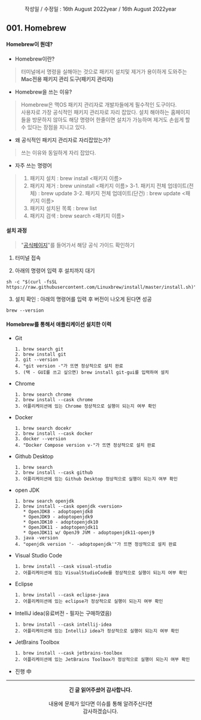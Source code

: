 <div align="center">
작성일 / 수정일 : 16th August 2022year / 16th August 2022year
</div>
   
## 001. Homebrew

#### Homebrew이 뭔데?

- Homebrew이란?
> 터미널에서 명령을 실해아는 것으로 패키지 설치및 제거가 용이하게 도와주는 <b>Mac전용 패키지 관리 도구(패키지 관리자)</b>

- Homebrew을 쓰는 이유?
> Homebrew은 맥OS 패키지 관리자로 개발자들에게 필수적인 도구이다.<br/>
> 사용자로 가장 공식적인 패키지 관리자로 자리 잡았다.
> 설치 해야하는 홈페이지들을 방문하지 않아도 해당 명령어 한줄이면 설치가 가능하며 제거도 손쉽게 할 수 있다는 장점을 지니고 있다.

- 왜 공식적인 패키지 관리자로 자리잡았는가?
> 쓰는 이유와 동일하게 자리 잡았다.

- 자주 쓰는 명령어
> 1. 패키지 설치 : brew install <패키지 이름>
> 2. 패키지 제거 : brew uninstall <패키지 이름>
> 3-1. 패키지 전체 업데이트(전체) : brew update
> 3-2. 패키지 전체 업데이트(단건) : brew update <패키지 이름>
> 4. 패키지 설치된 목록 : brew list
> 5. 패키지 검색 : brew search <패키지 이름> 

#### 설치 과정

> "[공식페이지](https://brew.sh/)"를 들어가서 해당 공식 가이드 확인하기

1. 터미널 접속

2. 아래의 명령어 입력 후 설치까지 대기
```script
sh -c "$(curl -fsSL https://raw.githubusercontent.com/Linuxbrew/install/master/install.sh)"
```

3. 설치 확인 : 아래의 명령어를 입력 후 버전이 나오게 된다면 성공
```script
brew --version
```

#### Homebrew를 통해서 애플리케이션 설치한 이력

  - Git
    ```text
    1. brew search git
    2. brew install git
    3. git --version
    4. "git version -"가 뜨면 정상적으로 설치 완료
    5. (택 - GUI를 쓰고 싶으면) brew install git-gui를 입력하여 설치
    ```
    
  - Chrome
    ```text
    1. brew search chrome
    2. brew install --cask chrome
    3. 어플리케이션에 있는 Chrome 정상적으로 실행이 되는지 여부 확인
    ```
    
  - Docker
    ```text
    1. brew search docekr
    2. brew install --cask docker
    3. docker --version
    4. "Docker Compose version v-"가 뜨면 정상적으로 설치 완료
    ```    
    
  - Github Desktop
    ```text
    1. brew search 
    2. brew install --cask github
    3. 어플리케이션에 있는 Github Desktop 정상적으로 실행이 되는지 여부 확인
    ``` 

  - open JDK
    ```text
    1. brew search openjdk
    2. brew install --cask openjdk <version>
       * OpenJDK8 - adoptopenjdk8
       * OpenJDK9 - adoptopenjdk9
       * OpenJDK10 - adoptopenjdk10
       * OpenJDK11 - adoptopenjdk11
       * OpenJDK11 w/ OpenJ9 JVM - adoptopenjdk11-openj9
    3. java -version
    4. "openjdk version '- -adoptopenjdk'"가 뜨면 정상적으로 설치 완료
    ``` 

  - Visual Studio Code
    ```text
    1. brew install --cask visual-studio
    2. 어플리케이션에 있는 VisualStudioCode를 정상적으로 실행이 되는지 여부 확인
    ``` 
         
  - Eclipse
    ```text
    1. brew install --cask eclipse-java
    2. 어플리케이션에 있는 eclipse가 정상적으로 실행이 되는지 여부 확인
    ``` 
         
  - IntelliJ idea(유료버전 - 필자는 구매하였음)
    ```text
    1. brew install --cask intellij-idea
    2. 어플리케이션에 있는 IntelliJ idea가 정상적으로 실행이 되는지 여부 확인
    ``` 
   
  - JetBrains Toolbox
    ```text
    1. brew install --cask jetbrains-toolbox
    2. 어플리케이션에 있는 JetBrains Toolbox가 정상적으로 실행이 되는지 여부 확인
    ```
   
  - 진행 中
    
---
<div align="center">
  <b>긴 글 읽어주셨어 감사합니다.</b><br/><br/>
  내용에 문제가 있다면 이슈를 통해 알려주신다면 <br>
  감사하겠습니다.
</div>
